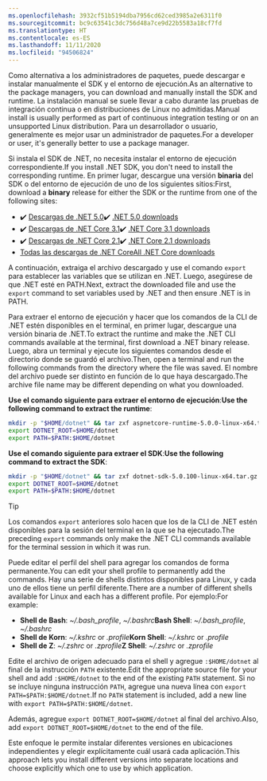 ```yaml
---
ms.openlocfilehash: 3932cf51b5194dba7956cd62ced3985a2e6311f0
ms.sourcegitcommit: bc9c63541c3dc756d48a7ce9d22b5583a18cf7fd
ms.translationtype: HT
ms.contentlocale: es-ES
ms.lasthandoff: 11/11/2020
ms.locfileid: "94506824"
---
```


<!-- Note, this content is copied in ../macos.md. Any fixes should be applied there too, though content may be different -->

<span data-ttu-id="532b4-101">Como alternativa a los administradores de paquetes, puede descargar e instalar manualmente el SDK y el entorno de ejecución.</span><span class="sxs-lookup"><span data-stu-id="532b4-101">As an alternative to the package managers, you can download and manually install the SDK and runtime.</span></span> <span data-ttu-id="532b4-102">La instalación manual se suele llevar a cabo durante las pruebas de integración continua o en distribuciones de Linux no admitidas.</span><span class="sxs-lookup"><span data-stu-id="532b4-102">Manual install is usually performed as part of continuous integration testing or on an unsupported Linux distribution.</span></span> <span data-ttu-id="532b4-103">Para un desarrollador o usuario, generalmente es mejor usar un administrador de paquetes.</span><span class="sxs-lookup"><span data-stu-id="532b4-103">For a developer or user, it's generally better to use a package manager.</span></span>

<span data-ttu-id="532b4-104">Si instala el SDK de .NET, no necesita instalar el entorno de ejecución correspondiente.</span><span class="sxs-lookup"><span data-stu-id="532b4-104">If you install .NET SDK, you don't need to install the corresponding runtime.</span></span> <span data-ttu-id="532b4-105">En primer lugar, descargue una versión **binaria** del SDK o del entorno de ejecución de uno de los siguientes sitios:</span><span class="sxs-lookup"><span data-stu-id="532b4-105">First, download a **binary** release for either the SDK or the runtime from one of the following sites:</span></span>

- <span data-ttu-id="532b4-106">✔️ [Descargas de .NET 5.0](https://dotnet.microsoft.com/download/dotnet/5.0)</span><span class="sxs-lookup"><span data-stu-id="532b4-106">✔️ [.NET 5.0 downloads](https://dotnet.microsoft.com/download/dotnet/5.0)</span></span>
- <span data-ttu-id="532b4-107">✔️ [Descargas de .NET Core 3.1](https://dotnet.microsoft.com/download/dotnet-core/3.1)</span><span class="sxs-lookup"><span data-stu-id="532b4-107">✔️ [.NET Core 3.1 downloads](https://dotnet.microsoft.com/download/dotnet-core/3.1)</span></span>
- <span data-ttu-id="532b4-108">✔️ [Descargas de .NET Core 2.1](https://dotnet.microsoft.com/download/dotnet-core/2.1)</span><span class="sxs-lookup"><span data-stu-id="532b4-108">✔️ [.NET Core 2.1 downloads](https://dotnet.microsoft.com/download/dotnet-core/2.1)</span></span>
- [<span data-ttu-id="532b4-109">Todas las descargas de .NET Core</span><span class="sxs-lookup"><span data-stu-id="532b4-109">All .NET Core downloads</span></span>](https://dotnet.microsoft.com/download/dotnet-core)

<span data-ttu-id="532b4-110">A continuación, extraiga el archivo descargado y use el comando `export` para establecer las variables que se utilizan en .NET. Luego, asegúrese de que .NET esté en PATH.</span><span class="sxs-lookup"><span data-stu-id="532b4-110">Next, extract the downloaded file and use the `export` command to set variables used by .NET and then ensure .NET is in PATH.</span></span>

<span data-ttu-id="532b4-111">Para extraer el entorno de ejecución y hacer que los comandos de la CLI de .NET estén disponibles en el terminal, en primer lugar, descargue una versión binaria de .NET.</span><span class="sxs-lookup"><span data-stu-id="532b4-111">To extract the runtime and make the .NET CLI commands available at the terminal, first download a .NET binary release.</span></span> <span data-ttu-id="532b4-112">Luego, abra un terminal y ejecute los siguientes comandos desde el directorio donde se guardó el archivo.</span><span class="sxs-lookup"><span data-stu-id="532b4-112">Then, open a terminal and run the following commands from the directory where the file was saved.</span></span> <span data-ttu-id="532b4-113">El nombre del archivo puede ser distinto en función de lo que haya descargado.</span><span class="sxs-lookup"><span data-stu-id="532b4-113">The archive file name may be different depending on what you downloaded.</span></span>

<span data-ttu-id="532b4-114">**Use el comando siguiente para extraer el entorno de ejecución**:</span><span class="sxs-lookup"><span data-stu-id="532b4-114">**Use the following command to extract the runtime**:</span></span>

```bash
mkdir -p "$HOME/dotnet" && tar zxf aspnetcore-runtime-5.0.0-linux-x64.tar.gz -C "$HOME/dotnet"
export DOTNET_ROOT=$HOME/dotnet
export PATH=$PATH:$HOME/dotnet
```

<span data-ttu-id="532b4-115">**Use el comando siguiente para extraer el SDK**:</span><span class="sxs-lookup"><span data-stu-id="532b4-115">**Use the following command to extract the SDK**:</span></span>

```bash
mkdir -p "$HOME/dotnet" && tar zxf dotnet-sdk-5.0.100-linux-x64.tar.gz -C "$HOME/dotnet"
export DOTNET_ROOT=$HOME/dotnet
export PATH=$PATH:$HOME/dotnet
```

> [!TIP]
> <span data-ttu-id="532b4-116">Los comandos `export` anteriores solo hacen que los de la CLI de .NET estén disponibles para la sesión del terminal en la que se ha ejecutado.</span><span class="sxs-lookup"><span data-stu-id="532b4-116">The preceding `export` commands only make the .NET CLI commands available for the terminal session in which it was run.</span></span>
>
> <span data-ttu-id="532b4-117">Puede editar el perfil del shell para agregar los comandos de forma permanente.</span><span class="sxs-lookup"><span data-stu-id="532b4-117">You can edit your shell profile to permanently add the commands.</span></span> <span data-ttu-id="532b4-118">Hay una serie de shells distintos disponibles para Linux, y cada uno de ellos tiene un perfil diferente.</span><span class="sxs-lookup"><span data-stu-id="532b4-118">There are a number of different shells available for Linux and each has a different profile.</span></span> <span data-ttu-id="532b4-119">Por ejemplo:</span><span class="sxs-lookup"><span data-stu-id="532b4-119">For example:</span></span>
>
> - <span data-ttu-id="532b4-120">**Shell de Bash**: *~/.bash_profile*, *~/.bashrc*</span><span class="sxs-lookup"><span data-stu-id="532b4-120">**Bash Shell**: *~/.bash_profile*, *~/.bashrc*</span></span>
> - <span data-ttu-id="532b4-121">**Shell de Korn**: *~/.kshrc* or *.profile*</span><span class="sxs-lookup"><span data-stu-id="532b4-121">**Korn Shell**: *~/.kshrc* or *.profile*</span></span>
> - <span data-ttu-id="532b4-122">**Shell de Z**: *~/.zshrc* or *.zprofile*</span><span class="sxs-lookup"><span data-stu-id="532b4-122">**Z Shell**: *~/.zshrc* or *.zprofile*</span></span>
>
> <span data-ttu-id="532b4-123">Edite el archivo de origen adecuado para el shell y agregue `:$HOME/dotnet` al final de la instrucción `PATH` existente.</span><span class="sxs-lookup"><span data-stu-id="532b4-123">Edit the appropriate source file for your shell and add `:$HOME/dotnet` to the end of the existing `PATH` statement.</span></span> <span data-ttu-id="532b4-124">Si no se incluye ninguna instrucción `PATH`, agregue una nueva línea con `export PATH=$PATH:$HOME/dotnet`.</span><span class="sxs-lookup"><span data-stu-id="532b4-124">If no `PATH` statement is included, add a new line with `export PATH=$PATH:$HOME/dotnet`.</span></span>
>
> <span data-ttu-id="532b4-125">Además, agregue `export DOTNET_ROOT=$HOME/dotnet` al final del archivo.</span><span class="sxs-lookup"><span data-stu-id="532b4-125">Also, add `export DOTNET_ROOT=$HOME/dotnet` to the end of the file.</span></span>

<span data-ttu-id="532b4-126">Este enfoque le permite instalar diferentes versiones en ubicaciones independientes y elegir explícitamente cuál usará cada aplicación.</span><span class="sxs-lookup"><span data-stu-id="532b4-126">This approach lets you install different versions into separate locations and choose explicitly which one to use by which application.</span></span>
